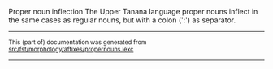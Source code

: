 Proper noun inflection
The Upper Tanana language proper nouns inflect in the same cases as regular
nouns, but with a colon (':') as separator.

* * *

<small>This (part of) documentation was generated from [src/fst/morphology/affixes/propernouns.lexc](https://github.com/giellalt/lang-tau/blob/main/src/fst/morphology/affixes/propernouns.lexc)</small>

---

